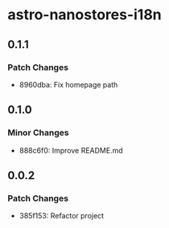 # astro-nanostores-i18n

## 0.1.1

### Patch Changes

- 8960dba: Fix homepage path

## 0.1.0

### Minor Changes

- 888c6f0: Improve README.md

## 0.0.2

### Patch Changes

- 385f153: Refactor project
